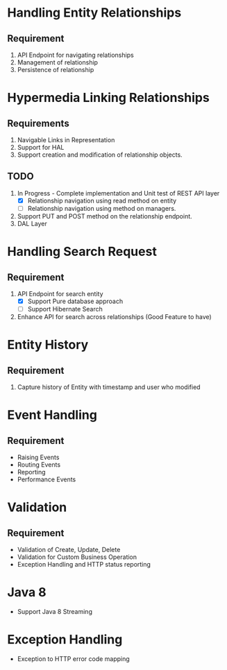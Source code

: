 Handling Entity Relationships
=============================

Requirement
-----------
1. API Endpoint for navigating relationships
2. Management of relationship
3. Persistence of relationship


Hypermedia Linking Relationships
================================

Requirements
------------

1. Navigable Links in Representation
2. Support for HAL
3. Support creation and modification of relationship objects.


TODO
----
1. In Progress - Complete implementation and Unit test of REST API layer
	* [X] Relationship navigation using read method on entity
	* [ ] Relationship navigation using method on managers.
2. Support PUT and POST method on the relationship endpoint.
2. DAL Layer

Handling Search Request
=============================

Requirement
-----------
1. API Endpoint for search entity
    * [X] Support Pure database approach
    * [ ] Support Hibernate Search
2. Enhance API for search across relationships (Good Feature to have)

Entity History
==============


Requirement
-----------
1. Capture history of Entity with timestamp and user who modified

Event Handling
==============

Requirement
-----------
* Raising Events
* Routing Events
* Reporting
* Performance Events

Validation
==========

Requirement
-----------
* Validation of Create, Update, Delete
* Validation for Custom Business Operation
* Exception Handling and HTTP status reporting

Java 8
======

* Support Java 8 Streaming

Exception Handling
===

+ Exception to HTTP error code mapping